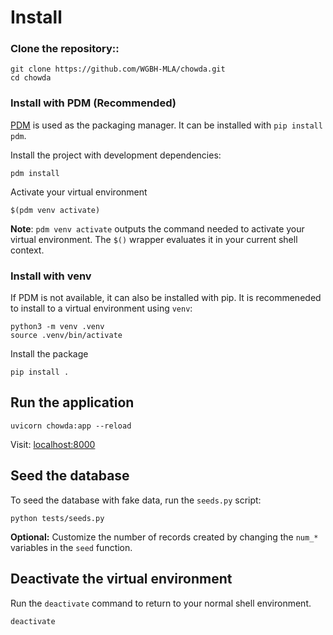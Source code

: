 # Install

### Clone the repository::

```shell
git clone https://github.com/WGBH-MLA/chowda.git
cd chowda
```

### Install with PDM (Recommended)

[PDM](https://pdm.fming.dev/) is used as the packaging manager. It can be installed with `pip install pdm`.

Install the project with development dependencies:

```shell
pdm install
```

Activate your virtual environment

```shell
$(pdm venv activate)
```

**Note**: `pdm venv activate` outputs the command needed to activate your virtual environment. The `$()` wrapper evaluates it in your current shell context.

### Install with venv

If PDM is not available, it can also be installed with pip. It is recommeneded to install to a virtual environment using `venv`:

```shell
python3 -m venv .venv
source .venv/bin/activate
```

Install the package

```shell
pip install .
```

## Run the application

```shell
uvicorn chowda:app --reload
```

Visit: [localhost:8000](http://localhost:8000/)

## Seed the database

To seed the database with fake data, run the `seeds.py` script:

```shell
python tests/seeds.py
```

**Optional:** Customize the number of records created by changing the `num_*` variables in the `seed` function.

## Deactivate the virtual environment

Run the `deactivate` command to return to your normal shell environment.

```shell
deactivate
```
